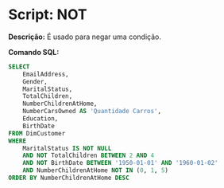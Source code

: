 # Script: NOT

**Descrição:** É usado para negar uma condição.

**Comando SQL:**
```SQL
SELECT
	EmailAddress,
	Gender,
	MaritalStatus,
	TotalChildren,
	NumberChildrenAtHome,
	NumberCarsOwned AS 'Quantidade Carros',
	Education,
	BirthDate
FROM DimCustomer
WHERE 
	MaritalStatus IS NOT NULL
	AND NOT TotalChildren BETWEEN 2 AND 4
	AND NOT BirthDate BETWEEN '1950-01-01' AND '1960-01-02'
	AND NumberChildrenAtHome NOT IN (0, 1, 5)
ORDER BY NumberChildrenAtHome DESC
